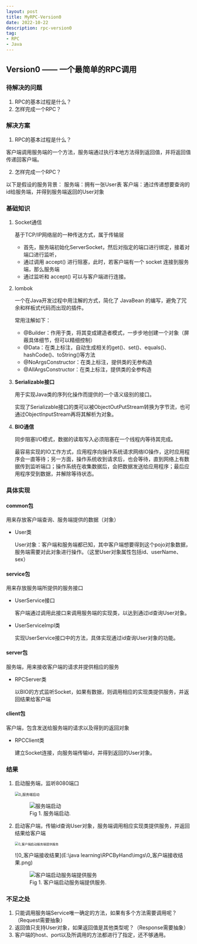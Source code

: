 ```yaml
---
layout: post
title: MyRPC-Version0
date: 2022-10-22
description: rpc-version0
tag:
- RPC
- Java
---
```


## Version0 —— 一个最简单的RPC调用

### 待解决的问题

1. RPC的基本过程是什么？
2. 怎样完成一个RPC？

### 解决方案

1. RPC的基本过程是什么？

客户端调用服务端的一个方法，服务端通过执行本地方法得到返回值，并将返回值传递回客户端。

2. 怎样完成一个RPC？

以下是假设的服务背景：
服务端：拥有一张User表
客户端：通过传递想要查询的id给服务端，并得到服务端返回的User对象

### 基础知识

1. Socket通信

   基于TCP/IP网络层的一种传送方式，属于传输层
    * 首先，服务端初始化ServerSocket，然后对指定的端口进行绑定，接着对端口进行监听，
    * 通过调用 accept() 进行阻塞，此时，若客户端有一个 socket 连接到服务端，那么服务端
    * 通过监听和 accept() 可以与客户端进行连接。

2. lombok

   一个在Java开发过程中用注解的方式，简化了 JavaBean 的编写，避免了冗余和样板式代码而出现的插件。

   常用注解如下：

    * @Builder：作用于类，将其变成建造者模式，一步步地创建一个对象（屏蔽具体细节，但可以精细控制）
    * @Data：在类上标注，自动生成相关的get()、set()、equals()、hashCode()、toString()等方法
    * @NoArgsConstructor：在类上标注，提供类的无参构造
    * @AllArgsConstructor：在类上标注，提供类的全参构造

3. **Serializable接口**

   用于实现Java类的序列化操作而提供的一个语义级别的接口。

   实现了Serializable接口的类可以被ObjectOutPutStream转换为字节流，也可通过ObjectInputStream再将其解析为对象。

4. **BIO通信**

   同步阻塞I/O模式，数据的读取写入必须阻塞在一个线程内等待其完成。

   最容易实现的IO工作方式，应用程序向操作系统请求网络IO操作，这时应用程序会一直等待；另一方面，操作系统收到请求后，也会等待，直到网络上有数据传到监听端口；操作系统在收集数据后，会把数据发送给应用程序；最后应用程序受到数据，并解除等待状态。

### 具体实现

#### common包

用来存放客户端查询、服务端提供的数据（对象）

* User类

  User对象：客户端和服务端都已知，其中客户端想要得到这个pojo对象数据，服务端需要对此对象进行操作。（这里User对象属性包括id、userName、sex）

#### service包

用来存放服务端所提供的服务接口

* UserService接口

  客户端通过调用此接口来调用服务端的实现类，以达到通过id查询User对象。

* UserServiceImpl类

  实现UserService接口中的方法，具体实现通过id查询User对象的功能。

#### server包

服务端，用来接收客户端的请求并提供相应的服务

* RPCServer类

  以BIO的方式监听Socket，如果有数据，则调用相应的实现类提供服务，并返回结果给客户端

#### client包

客户端，包含发送给服务端的请求以及得到的返回对象

* RPCClient类

  建立Socket连接，向服务端传输id，并得到返回的User对象。

### 结果

1. 启动服务端，监听8080端口

   <img src="E:\java learning\RPCByHand\imgs\0_服务端启动.png" alt="0_服务端启动" style="zoom: 67%;" />

   <figure>
   <img src="" alt="服务端启动" >
   <figcaption>Fig 1. 服务端启动.</figcaption>
   </figure>

2. 启动客户端，传输id查询User对象，服务端调用相应实现类提供服务，并返回结果给客户端

   <img src="E:\java learning\RPCByHand\imgs\0_客户端启动服务端提供服务.png" alt="0_客户端启动服务端提供服务" style="zoom: 60%;" />

   ![0_客户端接收结果](E:\java learning\RPCByHand\imgs\0_客户端接收结果.png)

   <figure>
   <img src="" alt="客户端启动服务端提供服务" >
   <figcaption>Fig 1. 客户端启动服务端提供服务.</figcaption>
   </figure>

### 不足之处

1. 只能调用服务端Service唯一确定的方法，如果有多个方法需要调用呢？（Request需要抽象）
2. 返回值只支持User对象，如果返回值是其他类型呢？（Response需要抽象）
3. 客户端的host、port以及所调用的方法都进行了指定，还不够通用。